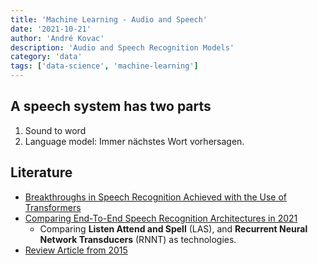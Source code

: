 ```yaml
---
title: 'Machine Learning - Audio and Speech'
date: '2021-10-21'
author: 'André Kovac'
description: 'Audio and Speech Recognition Models'
category: 'data'
tags: ['data-science', 'machine-learning']
---
```


## A speech system has two parts

1. Sound to word
2. Language model: Immer nächstes Wort vorhersagen.

## Literature

- [Breakthroughs in Speech Recognition Achieved with the Use of Transformers](https://towardsdatascience.com/breakthroughs-in-speech-recognition-achieved-with-the-use-of-transformers-6aa7c5f8cb02)
- [Comparing End-To-End Speech Recognition Architectures in 2021](https://www.assemblyai.com/blog/a-survey-on-end-to-end-speech-recognition-architectures-in-2021/)
  - Comparing **Listen Attend and Spell** (LAS), and **Recurrent Neural Network Transducers** (RNNT) as technologies.
- [Review Article from 2015](https://www.researchgate.net/publication/302915903_A_Review_on_Automatic_Speech_Recognition_Architecture_and_Approaches)